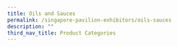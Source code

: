 ```yaml
---
title: Oils and Sauces
permalink: /singapore-pavilion-exhibitors/oils-sauces
description: ""
third_nav_title: Product Categories
---
```

